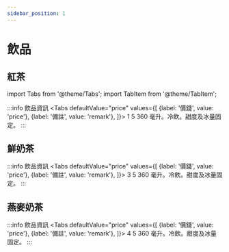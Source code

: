 ```yaml
---
sidebar_position: 1
---
```

# 飲品
## 紅茶
import Tabs from '@theme/Tabs';
import TabItem from '@theme/TabItem';

:::info 飲品資訊
<Tabs
defaultValue="price"
values={[
    {label: '價錢', value: 'price'},
    {label: '備註', value: 'remark'},
]}>
    <TabItem value="price">1 5</TabItem>
    <TabItem value="remark">360 毫升。冷飲。甜度及冰量固定。</TabItem>
</Tabs>
:::
## 鮮奶茶
:::info 飲品資訊
<Tabs
defaultValue="price"
values={[
{label: '價錢', value: 'price'},
{label: '備註', value: 'remark'},
]}>
<TabItem value="price">3 5</TabItem>
<TabItem value="remark">360 毫升。冷飲。甜度及冰量固定。</TabItem>
</Tabs>
:::
## 燕麥奶茶
:::info 飲品資訊
<Tabs
defaultValue="price"
values={[
{label: '價錢', value: 'price'},
{label: '備註', value: 'remark'},
]}>
<TabItem value="price">4 5</TabItem>
<TabItem value="remark">360 毫升。冷飲。甜度及冰量固定。</TabItem>
</Tabs>
:::